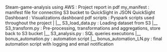 Steam-game-analysis using AWS : Project report in pdf
my_manifest : manifest file for connecting S3 bucket to QuickSight in JSON
QuickSight Dashboard : Visualizations dashboard pdf
scripts : Pyspark scripts used throughout the project
  |
  |__ S3_load_data.py : Loading dataset from S3
  |__ S3_transform.py : Pre-processing, transformations and aggregations, store back to S3 bucket
  |__ S3_analysis.py : SQL queries executions
  |__ bonus_automation.py : automation script
  |__ bonus_automation_LN.py : final automation script with logging and email notification
